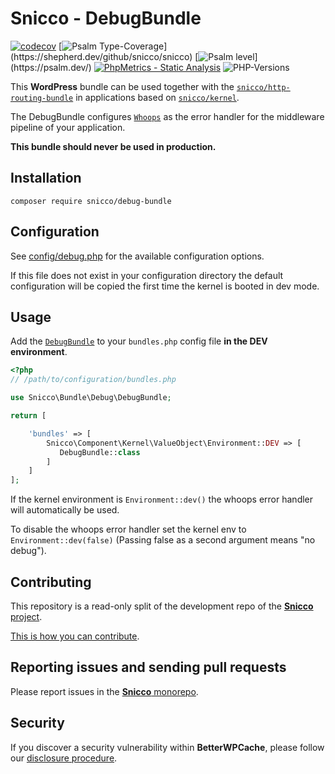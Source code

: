 # Snicco - DebugBundle

[![codecov](https://img.shields.io/badge/Coverage-100%25-success
)](https://codecov.io/gh/snicco/snicco)
[![Psalm Type-Coverage](https://shepherd.dev/github/snicco/snicco/coverage.svg?)](https://shepherd.dev/github/snicco/snicco)
[![Psalm level](https://shepherd.dev/github/snicco/snicco/level.svg?)](https://psalm.dev/)
[![PhpMetrics - Static Analysis](https://img.shields.io/badge/PhpMetrics-Static_Analysis-2ea44f)](https://snicco.github.io/snicco/phpmetrics/DebugBundle/index.html)
![PHP-Versions](https://img.shields.io/badge/PHP-%5E7.4%7C%5E8.0%7C%5E8.1-blue)

This **WordPress** bundle can be used together with the [`snicco/http-routing-bundle`](https://github.com/snicco/http-routing-bundle) in applications based on [`snicco/kernel`](https://github.com/snicco/kernel).

The DebugBundle configures [`Whoops`](https://github.com/filp/whoops) as the error handler for the middleware pipeline of your application.

**This bundle should never be used in production.**

## Installation

```shell
composer require snicco/debug-bundle
```

## Configuration

See [config/debug.php](config/debug.php) for the available configuration options.

If this file does not exist in your configuration directory the default configuration will be copied
the first time the kernel is booted in dev mode.

## Usage

Add the [`DebugBundle`](src/DebugBundle.php) to your `bundles.php`
config file **in the DEV environment**.

```php
<?php
// /path/to/configuration/bundles.php

use Snicco\Bundle\Debug\DebugBundle;

return [

    'bundles' => [
        Snicco\Component\Kernel\ValueObject\Environment::DEV => [
           DebugBundle::class
        ]
    ]
];

```

If the kernel environment is `Environment::dev()` the whoops error handler will automatically be used.

To disable the whoops error handler set the kernel env to `Environment::dev(false)` (Passing false as a second argument means "no debug").

## Contributing

This repository is a read-only split of the development repo of the [**Snicco** project](https://github.com/snicco/snicco).

[This is how you can contribute](https://github.com/snicco/snicco/blob/master/CONTRIBUTING.md).

## Reporting issues and sending pull requests

Please report issues in the
[**Snicco** monorepo](https://github.com/snicco/snicco/blob/master/CONTRIBUTING.md##using-the-issue-tracker).

## Security

If you discover a security vulnerability within **BetterWPCache**, please follow
our [disclosure procedure](https://github.com/snicco/snicco/blob/master/SECURITY.md).
